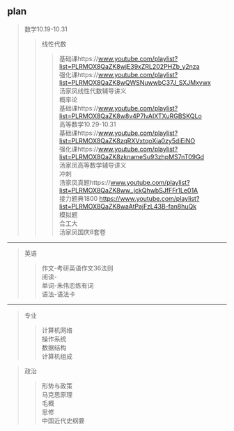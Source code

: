 ## plan
>数学10.19-10.31   
>>线性代数  
>>>基础课https://www.youtube.com/playlist?list=PLRMOX8QaZK8wjE39xZRL202PHZb_y2nza  
>>>强化课https://www.youtube.com/playlist?list=PLRMOX8QaZK8wQWSNuwwbC37J_SXJMxvwx  
>>>汤家凤线性代数辅导讲义  
>>概率论   
>>>基础课https://www.youtube.com/playlist?list=PLRMOX8QaZK8w8v4P7lvAIXTXuRGBSKQLo  
>>高等数学10.29-10.31    
>>>基础课https://www.youtube.com/playlist?list=PLRMOX8QaZK8zqRXVxtqoXia0zy5diEiNO  
>>>强化课https://www.youtube.com/playlist?list=PLRMOX8QaZK8zknameSu93zhpMS7nT09Gd  
>>>汤家凤高等数学辅导讲义   
>>冲刺  
>>>汤家凤真题https://www.youtube.com/playlist?list=PLRMOX8QaZK8ww_jckQhwbSJfFFr1Le01A  
>>>接力题典1800 https://www.youtube.com/playlist?list=PLRMOX8QaZK8waAtPajFzL43B-fan8huQk  
>>模拟题   
>>>合工大  
>>>汤家凤国庆8套卷  
---
>英语  
>>作文-考研英语作文36法则  
>>阅读-  
>>单词-朱伟恋练有词  
>>语法-语法卡  
---
>专业  
>>计算机网络  
>>操作系统  
>>数据结构  
>>计算机组成  

>政治  
>>形势与政策  
>>马克思原理  
>>毛概  
>>思修  
>>中国近代史纲要  
